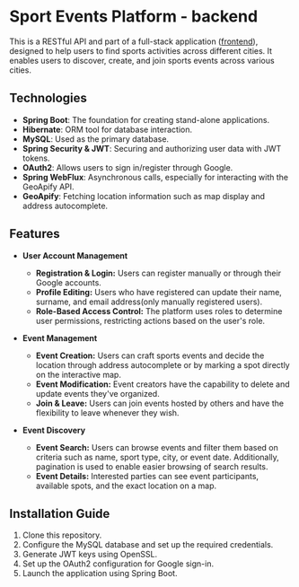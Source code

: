 # Sport Events Platform - backend

This is a RESTful API and part of a full-stack application ([frontend](https://github.com/lukamilo99/sport-connecting-people-front)), designed to help users to find sports activities across different cities. It enables users to discover, create, and join sports events across various cities. 

## Technologies

- **Spring Boot**: The foundation for creating stand-alone applications.
- **Hibernate**: ORM tool for database interaction.
- **MySQL**: Used as the primary database.
- **Spring Security & JWT**: Securing and authorizing user data with JWT tokens.
- **OAuth2**: Allows users to sign in/register through Google.
- **Spring WebFlux**: Asynchronous calls, especially for interacting with the GeoApify API.
- **GeoApify**: Fetching location information such as map display and address autocomplete.

## Features

- **User Account Management**
  - **Registration & Login:** Users can register manually or through their Google accounts.
  - **Profile Editing:** Users who have registered can update their name, surname, and email address(only manually registered users).
  - **Role-Based Access Control:** The platform uses roles to determine user permissions, restricting actions based on the user's role.

- **Event Management**
  - **Event Creation:** Users can craft sports events and decide the location through address autocomplete or by marking a spot directly on the interactive map.
  - **Event Modification:** Event creators have the capability to delete and update events they've organized.
  - **Join & Leave:** Users can join events hosted by others and have the flexibility to leave whenever they wish.

- **Event Discovery**
  - **Event Search:** Users can browse events and filter them based on criteria such as name, sport type, city, or event date. Additionally, pagination is used to enable easier browsing of search results.
  - **Event Details:** Interested parties can see event participants, available spots, and the exact location on a map.

## Installation Guide
1. Clone this repository.
2. Configure the MySQL database and set up the required credentials.
3. Generate JWT keys using OpenSSL.
4. Set up the OAuth2 configuration for Google sign-in.
5. Launch the application using Spring Boot.
